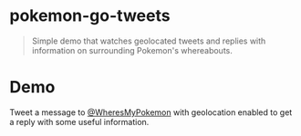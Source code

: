 # pokemon-go-tweets

> Simple demo that watches geolocated tweets and replies with information on surrounding Pokemon's whereabouts.

# Demo

Tweet a message to [@WheresMyPokemon](https://twitter.com/WheresMyPokemon) with geolocation enabled to get a reply with some useful information.
